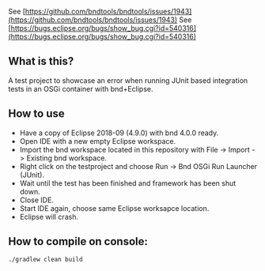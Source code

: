 See [https://github.com/bndtools/bndtools/issues/1943](https://github.com/bndtools/bndtools/issues/1943)
See [https://bugs.eclipse.org/bugs/show_bug.cgi?id=540316](https://bugs.eclipse.org/bugs/show_bug.cgi?id=540316)

## What is this?
A test project to showcase an error when running JUnit based integration tests in an OSGi container with bnd+Eclipse.

## How to use
- Have a copy of Eclipse 2018-09 (4.9.0) with bnd 4.0.0 ready.
- Open IDE with a new empty Eclipse workspace.
- Import the bnd workspace located in this repository with File -> Import -> Existing bnd workspace.
- Right click on the testproject and choose Run -> Bnd OSGi Run Launcher (JUnit).
- Wait until the test has been finished and framework has been shut down.
- Close IDE.
- Start IDE again, choose same Eclipse worksapce location.
- Eclipse will crash.

## How to compile on console:
`./gradlew clean build`

